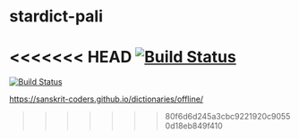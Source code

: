 # stardict-pali
<<<<<<< HEAD
[![Build Status](https://travis-ci.com/indic-dict/stardict-pali.svg?branch=master)](https://travis-ci.com/indic-dict/stardict-pali)
=======

[![Build Status](https://travis-ci.com/indic-dict/stardict-pali.svg?branch=master)](https://travis-ci.com/indic-dict/stardict-pali) 

https://sanskrit-coders.github.io/dictionaries/offline/
>>>>>>> 80f6d6d245a3cbc9221920c90550d18eb849f410
